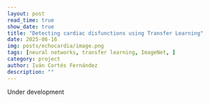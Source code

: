 ```yaml
---
layout: post
read_time: true
show_date: true
title: "Detecting cardiac disfunctions using Transfer Learning"
date: 2025-06-16
img: posts/echocardia/image.png
tags: [neural networks, transfer learning, ImageNet, ]
category: project
author: Iván Cortés Fernández
description: ""
---
```


Under development
<!-- <iframe width="560" height="315" src="https://www.youtube.com/embed/tjzOzuKQhSM" title="YouTube video player" frameborder="0" allow="accelerometer; autoplay; clipboard-write; encrypted-media; gyroscope; picture-in-picture" allowfullscreen></iframe> -->

<!-- <tweet>In a computer generated artistic work, both the person who undertook all the arrangements necessary for its creation as well as the original authors of the data input need to be credited.</tweet>  -->


<!-- 
![The next Rembrandt](./assets/img/posts/20210420/post8-rembrandt2.jpg)
<small>[The Next Rembrandt](https://www.jwt.com/en/work/thenextrembrandt) is a computer-generated 3-D–printed painting developed by a facial-recognition algorithm that scanned data from 346 known paintings by the Dutch painter in a process lasting 18 months. The portrait is based on 168,263 fragments from Rembrandt’s works.</small> -->

